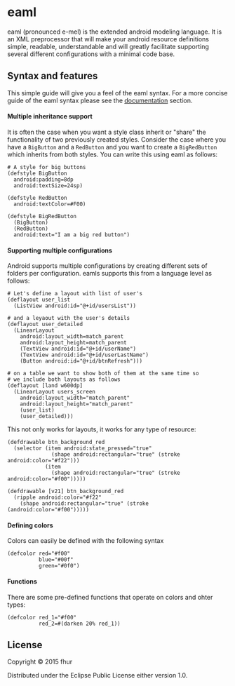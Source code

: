 # eaml

eaml (pronounced e-mel) is the extended android modeling language. It is
an XML preprocessor that will make your android resource definitions
simple, readable, understandable and will greatly facilitate supporting
several different configurations with a minimal code base.

## Syntax and features

This simple guide will give you a feel of the eaml syntax. For a more
concise guide of the eaml syntax please see the
[documentation](./doc/intro.md)
section.

#### Multiple inheritance support
It is often the case when you want a style class inherit or "share" the
functionality of two previously created styles. Consider the case where
you have a `BigButton` and a `RedButton` and you want to create a
`BigRedButton` which inherits from both styles. You can write this using
eaml as follows:

```
# A style for big buttons
(defstyle BigButton
  android:padding=8dp
  android:textSize=24sp)

(defstyle RedButton
  android:textColor=#F00)

(defstyle BigRedButton
  (BigButton)
  (RedButton)
  android:text="I am a big red button")
```

#### Supporting multiple configurations
Android supports multiple configurations by creating different sets of
folders per configuration. eamls supports this from a language level as
follows:

```
# Let's define a layout with list of user's
(deflayout user_list
  (ListView android:id="@+id/usersList"))

# and a leyaout with the user's details
(deflayout user_detailed
  (LinearLayout
    android:layout_width=match_parent
    android:layout_height=match_parent
    (TextView android:id="@+id/userName")
    (TextView android:id="@+id/userLastName")
    (Button android:id="@+id/btnRefresh")))

# on a table we want to show both of them at the same time so
# we include both layouts as follows
(deflayout [land w600dp]
  (LinearLayout users_screen
    android:layout_width="match_parent"
    android:layout_height="match_parent"
    (user_list)
    (user_detailed)))

```

This not only works for layouts, it works for any type of resource:
```
(defdrawable btn_background_red
  (selector (item android:state_pressed="true"
              (shape android:rectangular="true" (stroke android:color="#f22")))
            (item
              (shape android:rectangular="true" (stroke android:color="#f00")))))

(defdrawable [v21] btn_background_red
  (ripple android:color="#f22"
    (shape android:rectangular="true" (stroke (android:color="#f00")))))
```

#### Defining colors
Colors can easily be defined with the following syntax

```
(defcolor red="#f00"
          blue="#00f"
          green="#0f0")
```

#### Functions
There are some pre-defined functions that operate on colors and ohter
types:

```
(defcolor red_1="#f00"
          red_2=#(darken 20% red_1))
```

## License

Copyright © 2015 fhur

Distributed under the Eclipse Public License either version 1.0.

